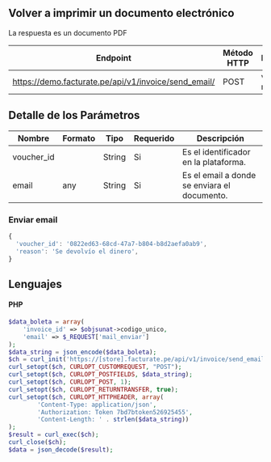 ## Volver a imprimir un documento electrónico
La respuesta es un documento PDF

Endpoint | Método HTTP | Parametros
------------ | ------------- | ------------
https://demo.facturate.pe/api/v1/invoice/send_email/ | POST | voucher_id, reason


## Detalle de los Parámetros

Nombre | Formato | Tipo | Requerido | Descripción 
------------ | ------------- | ------------- | ------------- | -------------
voucher_id |  | String | Si | Es el identificador en la plataforma. 
email | any | String | Si | Es el email a donde se enviara el documento.


### Enviar email
```js
{
  'voucher_id': '0822ed63-68cd-47a7-b804-b8d2aefa0ab9', 
  'reason': 'Se devolvío el dinero', 
}
```

## Lenguajes

#### PHP
```php
$data_boleta = array(
    'invoice_id' => $objsunat->codigo_unico,
    'email' => $_REQUEST['mail_enviar']
);
$data_string = json_encode($data_boleta);
$ch = curl_init('https://[store].facturate.pe/api/v1/invoice/send_email/');
curl_setopt($ch, CURLOPT_CUSTOMREQUEST, "POST");
curl_setopt($ch, CURLOPT_POSTFIELDS, $data_string);
curl_setopt($ch, CURLOPT_POST, 1);
curl_setopt($ch, CURLOPT_RETURNTRANSFER, true);
curl_setopt($ch, CURLOPT_HTTPHEADER, array(
        'Content-Type: application/json',
        'Authorization: Token 7bd7btoken526925455',
        'Content-Length: ' . strlen($data_string))
);
$result = curl_exec($ch);
curl_close($ch);
$data = json_decode($result);
```
